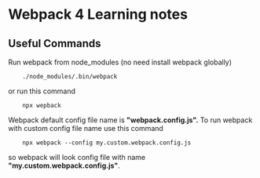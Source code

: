 # Webpack 4 Learning notes

## Useful Commands 

Run webpack from node_modules (no need install webpack globally)

        ./node_modules/.bin/webpack  
or run this command

        npx wepback
Webpack default config file name is **"webpack.config.js".**
To run webpack with custom config file name use this command
        
        npx webpack --config my.custom.webpack.config.js
so webpack will look config file with name **"my.custom.webpack.config.js"**.
